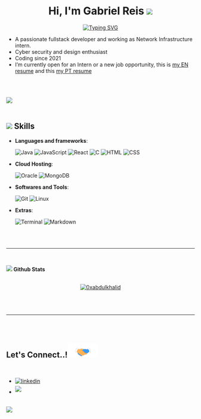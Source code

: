 <h1 align="center"><b>Hi, I'm Gabriel Reis </b><img src="https://media.giphy.com/media/hvRJCLFzcasrR4ia7z/giphy.gif" width="35"></h1>

<p align="center"> <a href="https://git.io/typing-svg"><img src="https://readme-typing-svg.herokuapp.com?font=Fira+Code&pause=1000&center=true&width=435&lines=Computer+Science+Student+%40PUCRS;Brazilian+Developer;CyberSecurity+Enthusiast;Tech+Enjoyer" alt="Typing SVG" /></a></p>

- A passionate fullstack developer and working as Network Infrastructure intern.
- Cyber security and design enthusiast
- Coding since 2021
- I’m currently open for an Intern or a new job opportunity, this is [my EN resume](https://drive.google.com/file/d/1l85c5cMJGezj2hFFmdywYZ4SjaIi4oVG/view?usp=drive_link) and this [my PT resume](https://drive.google.com/file/d/1BhrjaIw2poaISODYqUxinLh1vL4_cljf/view?usp=drive_link)

<br><br>

<img src="https://user-images.githubusercontent.com/73097560/115834477-dbab4500-a447-11eb-908a-139a6edaec5c.gif"><br><br>

## <img src="https://media2.giphy.com/media/QssGEmpkyEOhBCb7e1/giphy.gif?cid=ecf05e47a0n3gi1bfqntqmob8g9aid1oyj2wr3ds3mg700bl&rid=giphy.gif" width ="25"><b> Skills</b>

<p align="center">

- **Languages and frameworks**:

  ![Java](https://img.shields.io/badge/Java-ED8B00?style=for-the-badge&logo=openjdk&logoColor=white)
  ![JavaScript](https://img.shields.io/badge/JavaScript-F7DF1E?style=for-the-badge&logo=javascript&logoColor=black)
  ![React]( https://img.shields.io/badge/-ReactJs-61DAFB?logo=react&logoColor=white&style=for-the-badge)
  ![C](https://img.shields.io/badge/C%20-%232370ED.svg?style=for-the-badge&logo=c&logoColor=white)
  ![HTML](https://img.shields.io/badge/HTML5-E34F26?style=for-the-badge&logo=html5&logoColor=white)
  ![CSS](https://img.shields.io/badge/CSS-239120?&style=for-the-badge&logo=css3&logoColor=white)

- **Cloud Hosting**:

  ![Oracle](https://img.shields.io/badge/Oracle-F80000?style=for-the-badge&logo=oracle&logoColor=black)
  ![MongoDB](https://img.shields.io/badge/MongoDB-4EA94B?style=for-the-badge&logo=mongodb&logoColor=white)

- **Softwares and Tools**:

  ![Git](https://img.shields.io/badge/git-%23F05033.svg?style=for-the-badge&logo=git&logoColor=white)
  ![Linux](https://img.shields.io/badge/Linux-FCC624?style=for-the-badge&logo=linux&logoColor=black)

- **Extras**:
  
  ![Terminal](https://img.shields.io/badge/Terminal-%23054020?style=for-the-badge&logo=gnu-bash&logoColor=white)
  ![Markdown](https://img.shields.io/badge/markdown-%23000000.svg?style=for-the-badge&logo=markdown&logoColor=white)
  
</p>

<br>
<br>

---

<br>

<img src="https://media.giphy.com/media/iY8CRBdQXODJSCERIr/giphy.gif" width="35"><b> Github Stats </b>

<br>

<div align="center">

<a href="https://github.com/Reiss1x">
  <img src="https://github-readme-stats.vercel.app/api/top-langs?username=Reiss1x&show_icons=true&locale=en&layout=compact&line_height=20&title_color=7A7ADB&icon_color=2234AE&text_color=D3D3D3&bg_color=0,000000,130F40" width="375"  alt="0xabdulkhalid"/>
	
</a>
</div>

<br>
<br>
<br>

---

<br>
<br>

## <b> Let's Connect..!</b><img src="https://github.com/0xAbdulKhalid/0xAbdulKhalid/raw/main/assets/mdImages/handshake.gif" width ="80">

<br>
<div align='left'>

<ul>

<li>
<a href="https://www.linkedin.com/in/devgabrielreis/" target="_blank">
<img src="https://img.shields.io/badge/linkedin:  Gabriel Reis-%2300acee.svg?color=405DE6&style=for-the-badge&logo=linkedin&logoColor=white" alt=linkedin style="margin-bottom: 5px;"/>

</a>
</li>
<li>
<a href="mailto:gabrielreis.reis1903@gmail.com" target="_blank">
<img src="https://img.shields.io/badge/gmail:  Gabriel Reis-%23EA4335.svg?style=for-the-badge&logo=gmail&logoColor=white" t=mail style="margin-bottom: 5px;" />
</a>
</li>
	
</ul>
</div>

<br>
<img src="https://user-images.githubusercontent.com/73097560/115834477-dbab4500-a447-11eb-908a-139a6edaec5c.gif">
</div>
